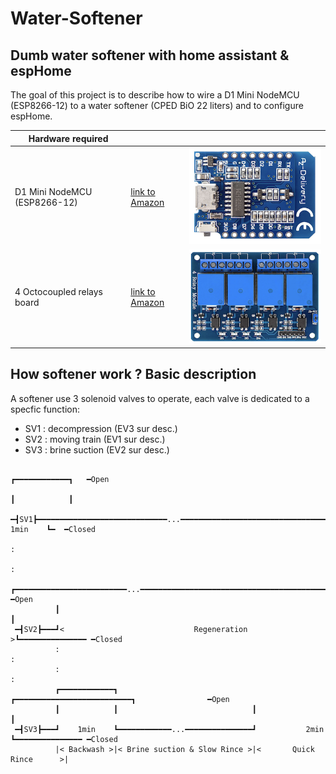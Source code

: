 # Water-Softener
## Dumb water softener with home assistant & espHome

The goal of this project is to describe how to wire a D1 Mini NodeMCU (ESP8266-12) to a water softener (CPED BiO 22 liters) and to configure espHome.

| Hardware required  |  |  |
| ------------- | ------------- | ------------- |
| D1 Mini NodeMCU (ESP8266-12)  | [link to Amazon](https://www.amazon.fr/gp/product/B01N9RXGHY/ref=pe_3044141_189395771_pd_te_s_qp_im?_encoding=UTF8&pd_rd_i=B01N9RXGHY&pd_rd_r=AZ70N9HMVFQYPZTPVFX5&pd_rd_w=o2N3j&pd_rd_wg=VCi3Y)  | ![](https://github.com/tom34/Water-Softener/blob/33341fb78fcdb5e3516713293c75eb1e442d207a/pics-small/NodeMCU%20-%20D1%20Mini-XS.png)|
| 4 Octocoupled relays board  | [link to Amazon](https://www.amazon.fr/gp/product/B078Q8S9S9/ref=ppx_yo_dt_b_search_asin_title?ie=UTF8&psc=1) | ![](https://github.com/tom34/Water-Softener/blob/c4f95d90308fbb6db4f89fb76a1948137767a7ac/pics-small/4%20relays%20module-XS.png)|

## How softener work ? Basic description 

A softener use 3 solenoid valves to operate, each valve is dedicated to a specfic function:
* SV1 : decompression (EV3 sur desc.)
* SV2 : moving train  (EV1 sur desc.)
* SV3 : brine suction (EV2 sur desc.)


```
                                                                                 ┏━━━━━━━━━━━━┓   ━Open
                                                                                 ┃            ┃
 ━┫SV1┣━━━━━━━━━━━━━━━━━━━━━━━━━━━━━...━━━━━━━━━━━━━━━━━━━━━━━━━━━━━━━━━━━━━━━━━━┛    1min    ┗━  ━Closed
                                                                                 :
                                                                                 : 
          ┏━━━━━━━━━━━━━━━━━━━━━━━━━...━━━━━━━━━━━━━━━━━━━━━━━━━━━━━━━━━━━━━━━━━━┓                ━Open
          ┃                                                                      ┃
 ━┫SV2┣━━━┛<                             Regeneration                           >┗━━━━━━━━━━━━━━━ ━Closed 
          :                                                                      : 
          :                                                                      :
          ┏━━━━━━━━━━━━┓                              ┏━━━━━━━━━━━━━━━━━━━━━━━━━━┓                ━Open
          ┃            ┃                              ┃                          ┃
 ━┫SV3┣━━━┛    1min    ┗━━━━━━━━━━━━...━━━━━━━━━━━━━━━┛           2min           ┗━━━━━━━━━━━━━━━ ━Closed 
          |< Backwash >|< Brine suction & Slow Rince >|<       Quick Rince      >|   
```



